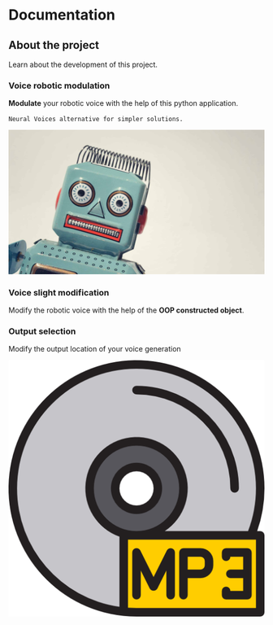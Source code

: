 # Documentation

## About the project

Learn about the development of this project.

### Voice robotic modulation

**Modulate** your robotic voice with the help of this python application.

    Neural Voices alternative for simpler solutions.

![Robotic voice generation](img/robot-voice-effect.jpg)

### Voice slight modification 

Modify the robotic voice with the help of the **OOP constructed object**.

### Output selection

Modify the output location of your voice generation

![MP3 Logo](img/mp3.png)
